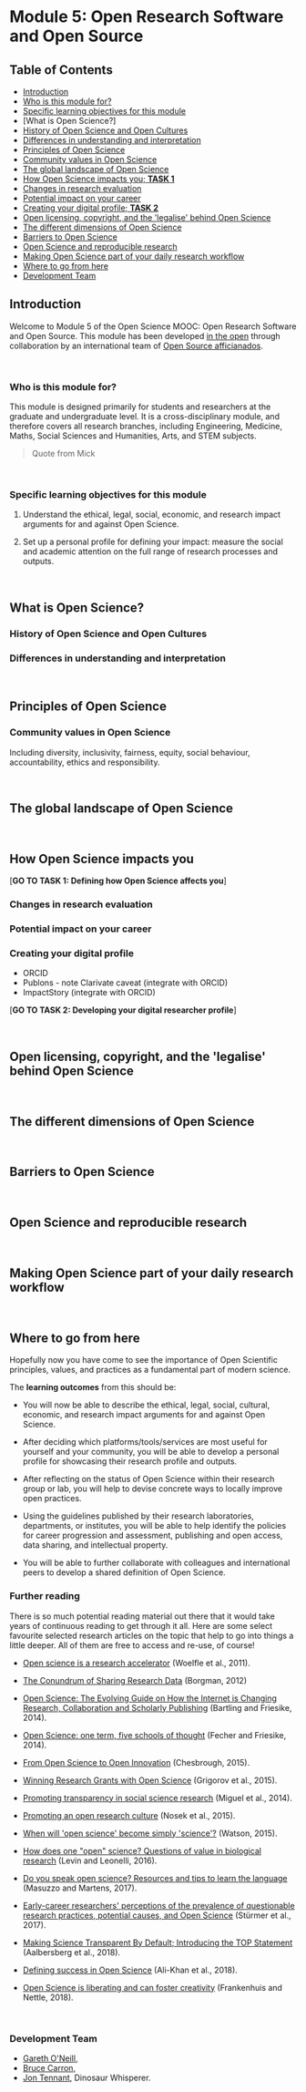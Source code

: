 # Module 5: Open Research Software and Open Source

## Table of Contents

 - [Introduction](#Introduction)
  - [Who is this module for?](#Who_for)
  - [Specific learning objectives for this module](#Objectives)
 - [What is Open Science?]
  - [History of Open Science and Open Cultures](#cultures)
  - [Differences in understanding and interpretation](#interpretation)
 - [Principles of Open Science](#Principles)
  - [Community values in Open Science](#values)
 - [The global landscape of Open Science](#landscape)
 - [How Open Science impacts you; **TASK 1**](#impacts)
  - [Changes in research evaluation](#evaluation)
  - [Potential impact on your career](#career)
  - [Creating your digital profile; **TASK 2**](#profile)
 - [Open licensing, copyright, and the 'legalise' behind Open Science](#legalise)
 - [The different dimensions of Open Science](#dimensions)
 - [Barriers to Open Science](#barriers)
 - [Open Science and reproducible research](#reproducible)
 - [Making Open Science part of your daily research workflow](#workflow)
 - [Where to go from here](#future)
 - [Development Team](#Development_team)


## Introduction <a name="Introduction"></a>

Welcome to Module 5 of the Open Science MOOC: Open Research Software and Open Source. This module has been developed [in the open](https://github.com/OpenScienceMOOC/Module-1-Open-Principles) through collaboration by an international team of [Open Source afficianados]().

<br/>

### Who is this module for? <a name="Who_for"></a>

This module is designed primarily for students and researchers at the graduate and undergraduate level. It is a cross-disciplinary module, and therefore covers all research branches, including Engineering, Medicine, Maths, Social Sciences and Humanities, Arts, and STEM subjects.

> Quote from Mick

<br/>

### Specific learning objectives for this module <a name="Objectives"></a>


1. Understand the ethical, legal, social, economic, and research impact arguments for and against Open Science.

2. Set up a personal profile for defining your impact: measure the social and academic attention on the full range of research processes and outputs.

<br/>

## What is Open Science? <a name="What_is"></a>


### History of Open Science and Open Cultures <a name="Cultures"></a>


### Differences in understanding and interpretation <a name="interpretation"></a>

<br/>

## Principles of Open Science <a name="Principles"></a>


### Community values in Open Science <a name="values"></a>
 
Including diversity, inclusivity, fairness, equity, social behaviour, accountability, ethics and responsibility.

<br/>

## The global landscape of Open Science <a name="landscape"></a>


<br/>

## How Open Science impacts you <a name="impacts"></a>

[**GO TO TASK 1: Defining how Open Science affects you**]


### Changes in research evaluation <a name="evaluation"></a>


### Potential impact on your career <a name="career"></a>


### Creating your digital profile <a name="profile"></a>

* ORCID
* Publons - note Clarivate caveat (integrate with ORCID)
* ImpactStory (integrate with ORCID)

[**GO TO TASK 2: Developing your digital researcher profile**]

<br/>

## Open licensing, copyright, and the 'legalise' behind Open Science <a name="legalise"></a>

<br/>

## The different dimensions of Open Science <a name="dimensions"></a>

<br/>

## Barriers to Open Science <a name="barriers"></a>

<br/>

## Open Science and reproducible research <a name="profile"></a>

<br/>

## Making Open Science part of your daily research workflow <a name="workfloww"></a>

<br/>

## Where to go from here <a name="future"></a>

Hopefully now you have come to see the importance of Open Scientific principles, values, and practices as a fundamental part of modern science.

The **learning outcomes** from this should be:

* You will now be able to describe the ethical, legal, social, cultural, economic, and research impact arguments for and against Open Science.

* After deciding which platforms/tools/services are most useful for yourself and your community, you will be able to develop a personal profile for showcasing their research profile and outputs.

* After reflecting on the status of Open Science within their research group or lab, you will help to devise concrete ways to locally improve open practices.

* Using the guidelines published by their research laboratories, departments, or institutes, you will be able to help identify the policies for career progression and assessment, publishing and open access, data sharing, and intellectual property.

* You will be able to further collaborate with colleagues and international peers to develop a shared definition of Open Science.


### Further reading <a name="Reading"></a>

There is so much potential reading material out there that it would take years of continuous reading to get through it all. Here are some select favourite selected research articles on the topic that help to go into things a little deeper. All of them are free to access and re-use, of course! 

* [Open science is a research accelerator](https://github.com/OpenScienceMOOC/Module-1-Open-Principles/blob/master/Reading%20Material_Open%20Principles/Woelfle%20et%20al.%2C%202011.pdf) (Woelfle et al., 2011).

* [The Conundrum of Sharing Research Data](https://github.com/OpenScienceMOOC/Module-1-Open-Principles/blob/master/Reading%20Material_Open%20Principles/Borgman%2C%202012.pdf) (Borgman, 2012) 

* [Open Science: The Evolving Guide on How the Internet is Changing Research, Collaboration and Scholarly Publishing](https://github.com/OpenScienceMOOC/Module-1-Open-Principles/blob/master/Reading%20Material_Open%20Principles/Bartling%20and%20Friesike%2C%202014.pdf) (Bartling and Friesike, 2014).

* [Open Science: one term, five schools of thought](https://github.com/OpenScienceMOOC/Module-1-Open-Principles/blob/master/Reading%20Material_Open%20Principles/Fecher%20and%20Friesike%2C%202014.pdf) (Fecher and Friesike, 2014).

* [From Open Science to Open Innovation](https://github.com/OpenScienceMOOC/Module-1-Open-Principles/blob/master/Reading%20Material_Open%20Principles/Chesborough%2C%202015.pdf) (Chesbrough, 2015).

* [Winning Research Grants with Open Science](https://github.com/OpenScienceMOOC/Module-1-Open-Principles/blob/master/Reading%20Material_Open%20Principles/Grigorov%20et%20al.%2C%202015.pdf) (Grigorov et al., 2015).

* [Promoting transparency in social science research](https://github.com/OpenScienceMOOC/Module-1-Open-Principles/blob/master/Reading%20Material_Open%20Principles/Miguel%20et%20al.%2C%202014.pdf) (Miguel et al., 2014).

* [Promoting an open research culture](https://github.com/OpenScienceMOOC/Module-1-Open-Principles/blob/master/Reading%20Material_Open%20Principles/Nosek%20et%20al.%2C%202015.pdf) (Nosek et al., 2015).

* [When will 'open science' become simply 'science'?](https://github.com/OpenScienceMOOC/Module-1-Open-Principles/blob/master/Reading%20Material_Open%20Principles/Watson%2C%202015.pdf) (Watson, 2015).

* [How does one "open" science? Questions of value in biological research](https://github.com/OpenScienceMOOC/Module-1-Open-Principles/blob/master/Reading%20Material_Open%20Principles/Levin%20and%20Leonelli%2C%202016.pdf) (Levin and Leonelli, 2016).

* [Do you speak open science? Resources and tips to learn the language](https://github.com/OpenScienceMOOC/Module-1-Open-Principles/blob/master/Reading%20Material_Open%20Principles/Masuzzo%20and%20Martens%2C%202017.pdf) (Masuzzo and Martens, 2017).

* [Early-career researchers' perceptions of the prevalence of questionable research practices, potential causes, and Open Science](https://github.com/OpenScienceMOOC/Module-1-Open-Principles/blob/master/Reading%20Material_Open%20Principles/St%C3%BCrmer%20et%20al.%2C%202017.pdf) (Stürmer et al., 2017).

* [Making Science Transparent By Default; Introducing the TOP Statement](https://github.com/OpenScienceMOOC/Module-1-Open-Principles/blob/master/Reading%20Material_Open%20Principles/Aalbersberg%20et%20al.%2C%202018.pdf) (Aalbersberg et al., 2018).

* [Defining success in Open Science](https://github.com/OpenScienceMOOC/Module-1-Open-Principles/blob/master/Reading%20Material_Open%20Principles/Ali-Khan%20et%20al.%2C%202018.pdf) (Ali-Khan et al., 2018).

* [Open Science is liberating and can foster creativity](https://github.com/OpenScienceMOOC/Module-1-Open-Principles/blob/master/Reading%20Material_Open%20Principles/Frankenhuis%20and%20Nettle%2C%202018.pdf) (Frankenhuis and Nettle, 2018).

<br/>

### Development Team <a name="Development_team"></a>

- [Gareth O'Neill](https://twitter.com/gtoneill), 
- [Bruce Carron](https://twitter.com/junanaguy),
- [Jon Tennant](https://twitter.com/protohedgehog), Dinosaur Whisperer.
